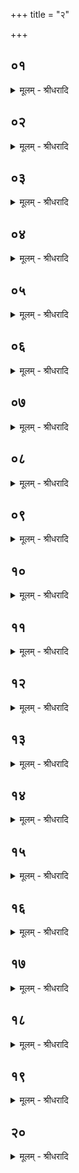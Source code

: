 +++
title = "२"

+++


## ०१
<details><summary>मूलम् - श्रीधरादि</summary>

अ᳘थ य᳘स्मात्पुरुषमेधो ना᳘म॥  
(मे) इमे वै᳘ लोकाः पू᳘रय᳘मेव पु᳘रुषो᳘ यो ऽयम्प᳘वते᳘ सो ऽस्या᳘म्पुरि᳘ शेते त᳘स्मात्पु᳘रुषस्त᳘स्य य᳘देषु᳘ लोकेष्व᳘न्नन्त᳘दस्या᳘न्नम्मे᳘धस्तद्य᳘दस्यैतद᳘न्नम्मे᳘धस्त᳘स्मात्पुरुषमेधो᳘ ऽथो य᳘दस्मिन्मे᳘ध्यान्पुरुषानाल᳘भते[[!!]] त᳘स्माद्वेव᳘ पुरुषमेधः॥
</details>

## ०२
<details><summary>मूलम् - श्रीधरादि</summary>

(स्ता) तान्वै᳘ मध्यमे᳘ ऽहन्ना᳘लभते॥  
(ते ऽन्त᳘) अन्त᳘रिक्षम्वै᳘ मध्यमम᳘हरन्त᳘रिक्षमु वै स᳘र्व्वेषाम्भूता᳘नामाय᳘तनम᳘थो ऽअ᳘न्नम्वा᳘ ऽएते᳘ पश᳘व ऽउदर᳘म्मध्यमम᳘हरुद᳘रे तद᳘न्नन्दधाति॥
</details>

## ०३
<details><summary>मूलम् - श्रीधरादि</summary>

तान्वै द᳘शदशा᳘लभते॥  
द᳘शाक्षरा व्विरा᳘ड्विरा᳘डु कृत्स्नम᳘न्नङ्कृत्स्न᳘स्यै᳘वान्ना᳘द्यस्या᳘वरुद्ध्यै॥
</details>

## ०४
<details><summary>मूलम् - श्रीधरादि</summary>

(द्ध्या ऽए᳘) ए᳘कादश दश᳘त ऽआ᳘लभते॥  
(त ऽए᳘) ए᳘कादशाक्षरा त्रिष्टुब्व᳘ज्ज्रस्त्रिष्टु᳘ब्वी᳘र्य्यं त्रिष्टुब्व᳘ज्ज्रेणै᳘वैत᳘द्वी᳘र्य्येण य᳘जमानो मध्यतः᳘ पाप्मा᳘नम᳘पहते॥
</details>

## ०५
<details><summary>मूलम् - श्रीधरादि</summary>

(ते ऽष्टा᳘) अष्टा᳘चत्वारिᳫँ᳭शतम्मध्यमे यू᳘प ऽआ᳘लभते॥  
(ते ऽष्टा᳘) अष्टा᳘चत्वारिᳫँ᳭शदक्षरा ज᳘गती जा᳘गताः पश᳘वो ज᳘गत्यै᳘वास्मै पशून᳘वरुन्द्धे॥
</details>

## ०६
<details><summary>मूलम् - श्रीधरादि</summary>

(न्द्ध ऽए᳘) ए᳘कादशैकादशे᳘तरेषु॥  
(ष्वे᳘) ए᳘कादशाक्षरा त्रिष्टुब्व᳘ज्ज्रस्त्रिष्टुब्वी᳘र्य्यं[[!!]] त्रिष्टुब्व᳘ज्रेणै᳘वैत᳘द्वी᳘र्य्येण य᳘जमानो ऽभि᳘तः पाप्मा᳘नम᳘पहते॥
</details>

## ०७
<details><summary>मूलम् - श्रीधरादि</summary>

(ते ऽष्टा᳘) अष्टा᳘ ऽउत्तमाना᳘लभते॥  
(ते ऽष्टा᳘) अष्टा᳘क्षरा गायत्री ब्र᳘ह्म गायत्री तद्ब्र᳘ह्मै᳘वैत᳘दस्य स᳘र्व्वस्योत्तमं᳘ करोति त᳘स्माद्ब्र᳘ह्मास्य स᳘र्व्वस्योत्तममि᳘त्याहुः॥
</details>

## ०८
<details><summary>मूलम् - श्रीधरादि</summary>

(स्ते) ते वै᳘ प्राजापत्या᳘ भवन्ति॥  
ब्र᳘ह्म वै᳘ प्रजा᳘पतिर्ब्ब्राह्मो हि᳘ प्रजा᳘पतिस्त᳘स्मात्प्राजापत्या᳘ भवन्ति॥
</details>

## ०९
<details><summary>मूलम् - श्रीधरादि</summary>

स वै᳘ पशू᳘नुपाकरिष्य᳘न्॥  
(न्ने) एता᳘स्तिस्रः᳘ सावित्रीरा᳘हुतीर्ज्जुहोति दे᳘व सवितस्त᳘त्सवितुर्व्व᳘रेण्यम्वि᳘श्वानि देव सवितरि᳘ति सविता᳘रम्प्रीणाति᳘ सो ऽस्मै प्रीत᳘ ऽएतान्पुरुषान्प्र᳘सौति[[!!]] ते᳘न प्र᳘सूताना᳘लभते॥
</details>

## १०
<details><summary>मूलम् - श्रीधरादि</summary>

ब्ब्र᳘ह्मणे ब्राह्मणमा᳘लभते॥  
ब्र᳘ह्म वै᳘ ब्राह्मणो ब्र᳘ह्मैव तद्ब्र᳘ह्मणा स᳘मर्द्धयति क्षत्त्रा᳘य राज᳘न्यं[[!!]] क्षत्त्रम्वै᳘ राज᳘न्यः[[!!]] क्षत्त्र᳘मेव त᳘त्क्षत्त्रे᳘ण स᳘मर्द्धयति मरु᳘द्भ्यो व्वै᳘श्यम्वि᳘शो वै᳘ मरु᳘तो व्वि᳘शमेव त᳘द्विशा स᳘मर्द्धयति त᳘पसे शूद्रन्त᳘पो वै᳘ शूद्रस्त᳘प ऽएव तत्त᳘पसा स᳘मर्द्धयत्येव᳘मेता᳘ देव᳘ता यथारूप᳘म्पशुभिः[[!!]] स᳘मर्द्धयति ता᳘ ऽएनᳫँ᳭ स᳘मृद्धाः स᳘मर्द्धयन्ति स᳘र्व्वैः का᳘मैः॥
</details>

## ११
<details><summary>मूलम् - श्रीधरादि</summary>

(रा᳘) आ᳘ज्येन जुहोति॥  
ते᳘जो वा ऽआ᳘ज्यन्ते᳘जसैवा᳘स्मिंस्तत्ते᳘जो दधात्या᳘ज्येन जुहोत्येतद्वै᳘ देवा᳘नाम्प्रियन्धा᳘म यदा᳘ज्यम्प्रिये᳘णै᳘वैनान्धा᳘म्ना स᳘मर्द्धयति त᳘ ऽएनᳫँ᳭ स᳘मृद्धाः स᳘मर्द्धयन्ति स᳘र्व्वैः का᳘मैः॥
</details>

## १२
<details><summary>मूलम् - श्रीधरादि</summary>

(र्न्नि᳘) नि᳘युक्तान्पु᳘रुषान्॥  
ब्रह्मा᳘ दक्षिणतः पु᳘रुषेण नारायणे᳘नाभि᳘ष्टौति[[!!]] सह᳘स्रशीर्षा पु᳘रुषः सहस्राक्षः᳘ सह᳘स्रपादि᳘त्येते᳘न षोडशर्च्चे᳘न षो᳘डशकलम्वा᳘ ऽइदᳫँ᳭ स᳘र्व्वᳫँ᳭ स᳘र्व्वम्पुरुषमेधः स᳘र्व्वस्या᳘प्त्यै स᳘र्व्वस्या᳘वरुद्ध्या ऽइत्थ᳘मसीत्थ᳘मसीत्यु᳘पस्तौत्ये᳘वैनमेत᳘न्मह᳘यत्येवा᳘थो य᳘थैष त᳘थैनमेत᳘दाह तत्प᳘र्य्यग्निकृताः पश᳘वो बभूवुर᳘संज्ञप्ताः॥
</details>

## १३
<details><summary>मूलम् - श्रीधरादि</summary>

(ऽ) अ᳘थ हैनम्वा᳘ग᳘भ्युवाद॥  
पु᳘रुष मा स᳘न्तिष्ठिपो य᳘दि सᳫँ᳭स्थापयिष्य᳘सि पुरुष ऽएव[[!!]] पु᳘रुषमत्स्यती᳘ति तान्प᳘र्य्यग्निकृतानेवो᳘दसृजत्तद्देव᳘त्या ऽआ᳘हुतीरजुहोत्ता᳘भिस्ता᳘ देव᳘ता ऽअप्रीणात्ता᳘ ऽएनम्प्रीता᳘ ऽअप्रीणन्त्स᳘र्व्वः का᳘मैः॥
</details>

## १४
<details><summary>मूलम् - श्रीधरादि</summary>

(रा᳘) आ᳘ज्येन जुहोति॥  
ते᳘जो वा ऽआ᳘ज्यन्ते᳘जसै᳘वास्मिंस्तत्ते᳘जो दधाति॥
</details>

## १५
<details><summary>मूलम् - श्रीधरादि</summary>

(त्यै᳘) एकादशिनैः स᳘ᳫँ᳘स्थापयति॥  
(त्ये᳘) ए᳘कादशाक्षरा त्रिष्टुब्व᳘ज्ज्रस्त्रिष्टु᳘ब्वीर्य्यन्त्रिष्टुब्ञ्ज्ज्रेणै᳘वैत᳘द्वी᳘र्य्येण य᳘जमानः पाप्मा᳘नम᳘पहते॥
</details>

## १६
<details><summary>मूलम् - श्रीधरादि</summary>

(त ऽउ) उदयनी᳘यायाᳫँ᳭ स᳘ᳫँ᳘स्थितायाम्॥  
(मे᳘) ए᳘कादश व्वशा᳘ ऽअनूब᳘न्ध्या ऽआ᳘लभते मैत्रावरुणी᳘र्व्वैश्वदेवी᳘र्बार्हस्पत्या᳘ ऽएता᳘सान्देव᳘तानामा᳘प्त्यै तद्य᳘द्बार्हस्पत्या ऽअ᳘न्त्या भ᳘वन्ति ब्र᳘ह्म वै बृ᳘हस्प᳘तिस्त᳘दु ब्र᳘ह्मण्ये᳘वान्ततः प्र᳘तितिष्ठति॥
</details>

## १७
<details><summary>मूलम् - श्रीधरादि</summary>

(त्य᳘) अ᳘थ यदे᳘कादश भ᳘वन्ति॥  
(न्त्ये᳘) ए᳘कादशाक्षरा त्रिष्टुब्व᳘ज्ज्रस्त्रिष्टुब्वीर्य्यन्त्रिष्टुब्व᳘ज्ज्रेणै᳘वैत᳘द्वी᳘र्य्येण[[!!]] य᳘जमानो᳘ न्त᳘तः पाप्मा᳘नम᳘पहते त्रैधात᳘व्युदवसानी᳘या ऽसा᳘वेव ब᳘न्धुः॥
</details>

## १८
<details><summary>मूलम् - श्रीधरादि</summary>

(र) अथा᳘तो द᳘क्षिणानाम्॥  
(म्म᳘) म᳘ध्यम्प्र᳘ति रा᳘ष्ट्रस्य[[!!]] य᳘दन्यद्भू᳘मेश्च ब्राह्मण᳘स्य च वित्तात्स᳘त्पुरुषम्प्रा᳘ची दिग्घो᳘तुर्द्द᳘क्षिणा ब्रह्म᳘णः प्रती᳘च्यध्वर्य्योरु᳘दीच्युद्गातुस्त᳘देव हो᳘तृका ऽअन्वा᳘भक्ताः॥
</details>

## १९
<details><summary>मूलम् - श्रीधरादि</summary>

(ऽ) अ᳘थ य᳘दि ब्राह्मणो य᳘जेत॥  
सर्व्ववेदस᳘न्दद्यात्स᳘र्व्वम्वै᳘ ब्राह्मणः स᳘र्व्वᳫँ᳭ सर्व्ववेदसᳫँ᳭ स᳘र्व्वम्पुरुषमेधः स᳘र्व्वस्या᳘प्त्यै स᳘र्व्वस्या᳘वरुद्ध्यै॥
</details>

## २०
<details><summary>मूलम् - श्रीधरादि</summary>

(द्ध्या ऽअ᳘) अ᳘थात्म᳘न्नग्नी᳘ समारो᳘ह्य॥  
(ह्यो) उत्तरनारायणे᳘नादित्य᳘मुपस्थाया᳘नपेक्षमाणो᳘ ऽरण्यमभिप्रे᳘यात्त᳘देव᳘ मनु᳘ष्येभ्यस्तिरो᳘भवति य᳘द्यु ग्रामे[[!!]] व्वि᳘वत्सेदर᳘ण्योरग्नी᳘ समारो᳘ह्योत्तरनारायणे᳘नै᳘वादित्य᳘मुपस्था᳘य गृहे᳘षु प्रत्य᳘वस्येद᳘थ ता᳘न्यज्ञक्रतूना᳘हरेत या᳘नभ्याप्नुयात्स वा᳘ ऽएष न स᳘र्व्वस्मा ऽअनुवक्त᳘व्यः स᳘र्व्वᳫँ᳭ हि᳘ पुरुषमेधो नेत्स᳘र्व्वस्मा ऽइव स᳘र्व्वम्ब्र᳘वाणी᳘ति यो᳘ ऽन्वेव᳘ ज्ञातस्त᳘स्मै ब्रूयाद᳘थ᳘ यो ऽनूचानो᳘ ऽथ᳘ यो ऽस्य प्रियः स्यान्नै᳘त्त्वेव स᳘र्व्वस्मा ऽइव॥
</details>